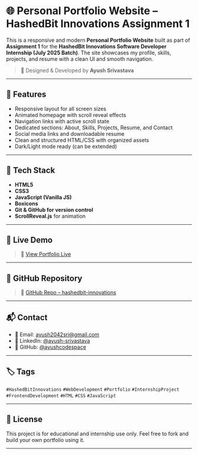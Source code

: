 # 🌐 Personal Portfolio Website – HashedBit Innovations Assignment 1

This is a responsive and modern **Personal Portfolio Website** built as part of **Assignment 1** for the **HashedBit Innovations Software Developer Internship (July 2025 Batch)**. The site showcases my profile, skills, projects, and resume with a clean UI and smooth navigation.

> 🔧 Designed & Developed by **Ayush Srivastava**

---

## 📌 Features

- Responsive layout for all screen sizes  
- Animated homepage with scroll reveal effects  
- Navigation links with active scroll state  
- Dedicated sections: About, Skills, Projects, Resume, and Contact  
- Social media links and downloadable resume  
- Clean and structured HTML/CSS with organized assets  
- Dark/Light mode ready (can be extended)

---

## 💼 Tech Stack

- **HTML5**  
- **CSS3**  
- **JavaScript (Vanilla JS)**  
- **Boxicons**  
- **Git & GitHub for version control**  
- **ScrollReveal.js** for animation

---

## 🚀 Live Demo

> 🔗 [View Portfolio Live](https://ayushcodespace.github.io/hashedbit-innovations/Assignment-1/)

---

## 📂 GitHub Repository

> 📁 [GitHub Repo – hashedbit-innovations](https://github.com/ayushcodespace/hashedbit-innovations/tree/main/Assignment-1)

---

## 📬 Contact

- 📧 Email: [ayush2042sri@gmail.com](mailto:ayush2042sri@gmail.com)  
- 💼 LinkedIn: [@ayush-srivastava](https://www.linkedin.com/in/ayush-srivastava-0952a2205/)  
- 🐙 GitHub: [@ayushcodespace](https://github.com/ayushcodespace)

---

## 🏷️ Tags

`#HashedBitInnovations` `#WebDevelopment` `#Portfolio` `#InternshipProject` `#FrontendDevelopment` `#HTML` `#CSS` `#JavaScript`

---

## 📜 License

This project is for educational and internship use only. Feel free to fork and build your own portfolio using it.

---
